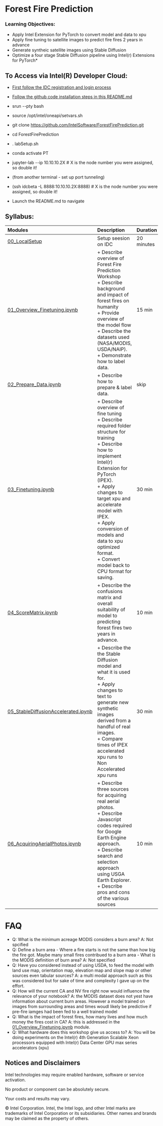 # Forest Fire Prediction

### Learning Objectives:

- Apply Intel Extension for PyTorch to convert model and data to xpu 
- Apply fine tuning to satellite images to predict fire fires 2 years in advance
- Generate syntheic satellite images using Stable Diffusion
- Optimize a four stage Stable Diffusion pipeline using Intel(r) Extensions for PyTorch*


## To Access via Intel(R) Developer Cloud:

- [First follow the IDC registration and login process](https://github.com/bjodom/idc)

- [Follow the github code installation steps in this README.md](https://github.com/IntelSoftware/ForestFirePrediction)
- srun --pty bash
- source /opt/intel/oneapi/setvars.sh
- git clone https://github.com/IntelSoftware/ForestFirePrediction.git
- cd ForestFirePrediction
- . labSetup.sh
- conda activate PT
- jupyter-lab --ip 10.10.10.2X           # X is  the node number you were assigned, so double it!
- (from another terminal - set up port tunneling)
- (ssh idcbeta -L 8888:10.10.10.2X:8888)  # X is  the node number you were assigned, so double it!
- Launch the README.md to navigate

## Syllabus:


| Modules | Description | Duration |
| :----- | :------ | :------ |
|[00_LocalSetup](00_LocalSetup.ipynb) | Setup seesion on IDC | 20 minutes |
|[01_Overview_Finetuning.ipynb](01_Overview_Finetuning.ipynb)| + Describe overview of Forest Fire Prediction Workshop<br>+ Describe background and impact of forest fires on humanity<br>+ Provide overview of the model flow<br>+ Describe the datasets used (NASA/MODIS, USDA/NAIP).<br>+ Demonstrate how to label data.| 15 min |
|[02_Prepare_Data.ipynb](02_Prepare_Data.ipynb)| + Describe how to prepare & label data.| skip |
|[03_Finetuning.ipynb](03_Finetuning.ipynb)| + Describe overview of fine tuning<br>+ Describe required folder structure for training<br>+ Describe how to implement Intel(r) Extension for PyTorch (IPEX).<br>+ Apply changes to target xpu and accelerate model with IPEX.<br>+ Apply conversion of models and data to xpu optimized format.<br>+ Convert model back to CPU format for saving.<br>| 30 min |
|[04_ScoreMatrix.ipynb](04_ScoreMatrix.ipynb)| + Describe the confusions matrix and overall suitability of model to predicting forest fires two years in advance.<br>| 10 min |
|[05_StableDiffusionAccelerated.ipynb](05_StableDiffusionAccelerated.ipynb)| + Describe the the Stable Diffusion model and what it is used for.<br>+ Apply changes to text to generate new synthetic images derived from a handful of real images.<br>+ Compare times of IPEX accelerated xpu runs to Non Accelerated xpu runs| 30 min |
|[06_AcquiringAerialPhotos.ipynb](06_AcquiringAerialPhotos.ipynb)| + Describe three sources for acquiring real aerial photos.<br>+ Describe Javascript codes required for Google Earth Engine approach.<br>+ Describe search and selection approach using USGA Earth Explorer.<br>+ Describe pros and cons of the various sources| 10 min |

# FAQ

- Q: What is the minimum acreage MODIS considers a burn area? A: Not spcified
- Q: Define a burn area - Where a fire starts is not the same than how big the fire got.  Maybe  many small fires contribued to a burn area - What is the MODIS definition of burn area? A: Not specified
- Q: Have you considered instead of using USDA, to feed the model with land use map, orientation map, elevation map and slope map or other sources even tabular sources? A: a multi modal approach such as this was considered but for sake of time and complexity I gave up on the effort.
- Q: How will the current CA and NV fire right now would influence the relevance of your notebook? A: the MODIS dataset does not yest have information about current burn areas. However a model trained on images from surrounding areas and times woudl likely be predictive if pre-fire iamges had been fed to a well trained model
- Q: What is the impact of forest fires, how many lives and how much money the fires cost in CA? A: this is addressed in the [01_Overview_Finetuning.ipynb](01_Overview_Finetuning.ipynb) module.
- Q: What hardware does this workshop give us access to? A: You will be doing experiments on the Intel(r) 4th Generation Scalable Xeon processors equipped with Intel(r) Data Center GPU max series accelerators (xpu)

## Notices and Disclaimers

Intel technologies may require enabled hardware, software or service activation.

No product or component can be absolutely secure. 

Your costs and results may vary. 

© Intel Corporation. Intel, the Intel logo, and other Intel marks are trademarks of Intel Corporation or its subsidiaries. Other names and brands may be claimed as the property of others. 
